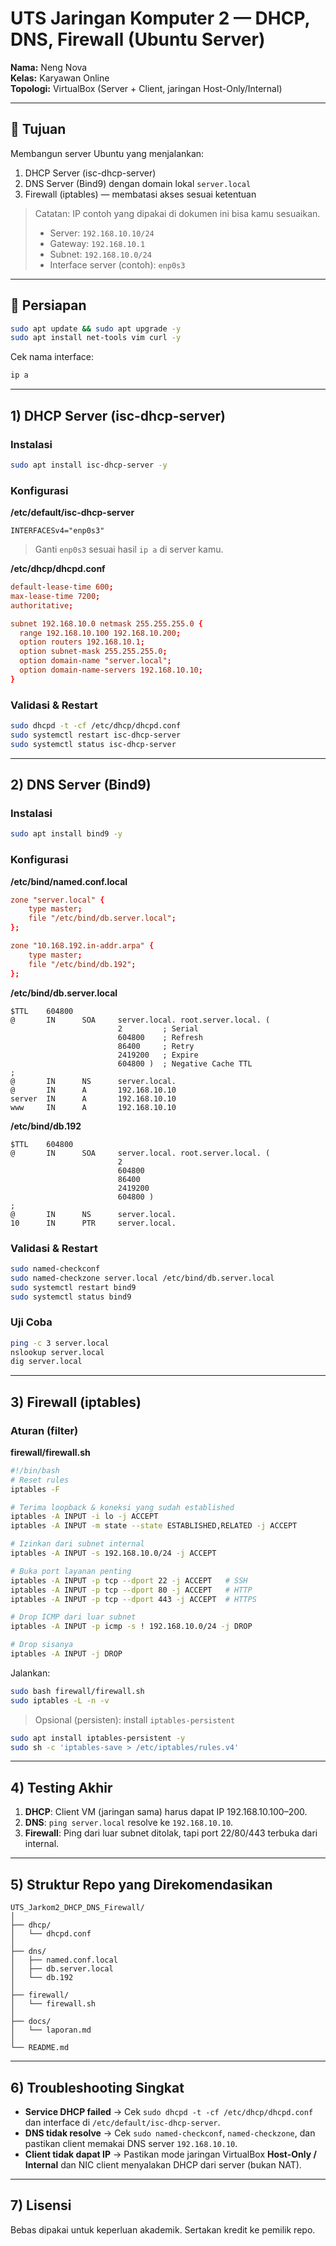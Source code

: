 
# UTS Jaringan Komputer 2 — DHCP, DNS, Firewall (Ubuntu Server)
**Nama:** Neng Nova  
**Kelas:** Karyawan Online  
**Topologi:** VirtualBox (Server + Client, jaringan Host-Only/Internal)

---

## 🎯 Tujuan
Membangun server Ubuntu yang menjalankan:
1) DHCP Server (isc-dhcp-server)  
2) DNS Server (Bind9) dengan domain lokal `server.local`  
3) Firewall (iptables) — membatasi akses sesuai ketentuan

> Catatan: IP contoh yang dipakai di dokumen ini bisa kamu sesuaikan.  
> - Server: `192.168.10.10/24`  
> - Gateway: `192.168.10.1`  
> - Subnet: `192.168.10.0/24`  
> - Interface server (contoh): `enp0s3`  

---

## 🧰 Persiapan
```bash
sudo apt update && sudo apt upgrade -y
sudo apt install net-tools vim curl -y
```
Cek nama interface:
```bash
ip a
```

---

## 1) DHCP Server (isc-dhcp-server)

### Instalasi
```bash
sudo apt install isc-dhcp-server -y
```

### Konfigurasi
**/etc/default/isc-dhcp-server**
```
INTERFACESv4="enp0s3"
```
> Ganti `enp0s3` sesuai hasil `ip a` di server kamu.

**/etc/dhcp/dhcpd.conf**
```conf
default-lease-time 600;
max-lease-time 7200;
authoritative;

subnet 192.168.10.0 netmask 255.255.255.0 {
  range 192.168.10.100 192.168.10.200;
  option routers 192.168.10.1;
  option subnet-mask 255.255.255.0;
  option domain-name "server.local";
  option domain-name-servers 192.168.10.10;
}
```

### Validasi & Restart
```bash
sudo dhcpd -t -cf /etc/dhcp/dhcpd.conf
sudo systemctl restart isc-dhcp-server
sudo systemctl status isc-dhcp-server
```

---

## 2) DNS Server (Bind9)

### Instalasi
```bash
sudo apt install bind9 -y
```

### Konfigurasi
**/etc/bind/named.conf.local**
```conf
zone "server.local" {
    type master;
    file "/etc/bind/db.server.local";
};

zone "10.168.192.in-addr.arpa" {
    type master;
    file "/etc/bind/db.192";
};
```

**/etc/bind/db.server.local**
```dns
$TTL    604800
@       IN      SOA     server.local. root.server.local. (
                        2         ; Serial
                        604800    ; Refresh
                        86400     ; Retry
                        2419200   ; Expire
                        604800 )  ; Negative Cache TTL
;
@       IN      NS      server.local.
@       IN      A       192.168.10.10
server  IN      A       192.168.10.10
www     IN      A       192.168.10.10
```

**/etc/bind/db.192**
```dns
$TTL    604800
@       IN      SOA     server.local. root.server.local. (
                        2
                        604800
                        86400
                        2419200
                        604800 )
;
@       IN      NS      server.local.
10      IN      PTR     server.local.
```

### Validasi & Restart
```bash
sudo named-checkconf
sudo named-checkzone server.local /etc/bind/db.server.local
sudo systemctl restart bind9
sudo systemctl status bind9
```

### Uji Coba
```bash
ping -c 3 server.local
nslookup server.local
dig server.local
```

---

## 3) Firewall (iptables)

### Aturan (filter)
**firewall/firewall.sh**
```bash
#!/bin/bash
# Reset rules
iptables -F

# Terima loopback & koneksi yang sudah established
iptables -A INPUT -i lo -j ACCEPT
iptables -A INPUT -m state --state ESTABLISHED,RELATED -j ACCEPT

# Izinkan dari subnet internal
iptables -A INPUT -s 192.168.10.0/24 -j ACCEPT

# Buka port layanan penting
iptables -A INPUT -p tcp --dport 22 -j ACCEPT   # SSH
iptables -A INPUT -p tcp --dport 80 -j ACCEPT   # HTTP
iptables -A INPUT -p tcp --dport 443 -j ACCEPT  # HTTPS

# Drop ICMP dari luar subnet
iptables -A INPUT -p icmp -s ! 192.168.10.0/24 -j DROP

# Drop sisanya
iptables -A INPUT -j DROP
```

Jalankan:
```bash
sudo bash firewall/firewall.sh
sudo iptables -L -n -v
```

> Opsional (persisten): install `iptables-persistent`
```bash
sudo apt install iptables-persistent -y
sudo sh -c 'iptables-save > /etc/iptables/rules.v4'
```

---

## 4) Testing Akhir
1. **DHCP**: Client VM (jaringan sama) harus dapat IP 192.168.10.100–200.  
2. **DNS**: `ping server.local` resolve ke `192.168.10.10`.  
3. **Firewall**: Ping dari luar subnet ditolak, tapi port 22/80/443 terbuka dari internal.

---

## 5) Struktur Repo yang Direkomendasikan
```
UTS_Jarkom2_DHCP_DNS_Firewall/
│
├── dhcp/
│   └── dhcpd.conf
│
├── dns/
│   ├── named.conf.local
│   ├── db.server.local
│   └── db.192
│
├── firewall/
│   └── firewall.sh
│
├── docs/
│   └── laporan.md
│
└── README.md
```

---

## 6) Troubleshooting Singkat
- **Service DHCP failed** → Cek `sudo dhcpd -t -cf /etc/dhcp/dhcpd.conf` dan interface di `/etc/default/isc-dhcp-server`.
- **DNS tidak resolve** → Cek `sudo named-checkconf`, `named-checkzone`, dan pastikan client memakai DNS server `192.168.10.10`.
- **Client tidak dapat IP** → Pastikan mode jaringan VirtualBox **Host-Only / Internal** dan NIC client menyalakan DHCP dari server (bukan NAT).

---

## 7) Lisensi
Bebas dipakai untuk keperluan akademik. Sertakan kredit ke pemilik repo.
